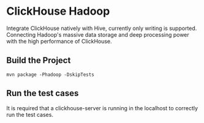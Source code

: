 # ClickHouse Hadoop

Integrate ClickHouse natively with Hive, currently only writing is supported. Connecting Hadoop's massive data storage and deep processing power with the high performance of ClickHouse. 

## Build the Project

```
mvn package -Phadoop -DskipTests
```

## Run the test cases

It is required that a clickhouse-server is running in the localhost to correctly run the test cases.
